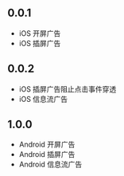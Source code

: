 ## 0.0.1

- iOS 开屏广告
- iOS 插屏广告

## 0.0.2

- iOS 插屏广告阻止点击事件穿透
- iOS 信息流广告

## 1.0.0

- Android 开屏广告
- Android 插屏广告
- Android 信息流广告
